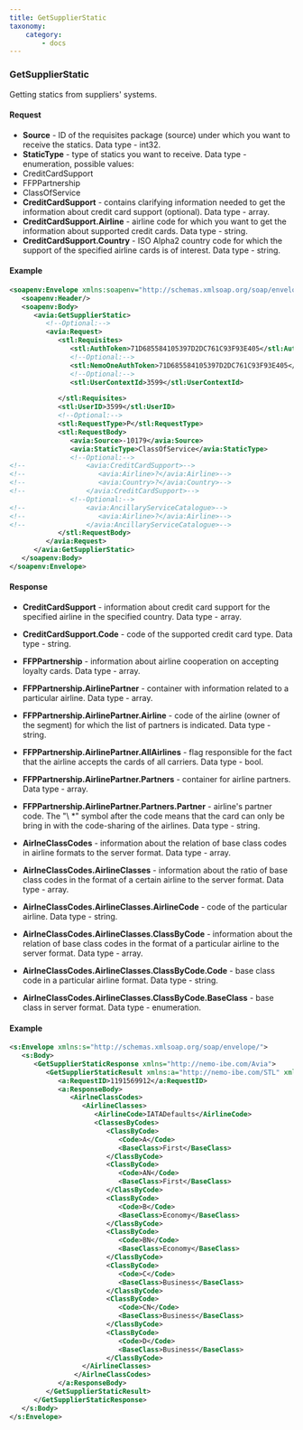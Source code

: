 ```yaml
---
title: GetSupplierStatic
taxonomy:
    category:
        - docs
---
```


### GetSupplierStatic

Getting statics from suppliers' systems.

#### Request

-  **Source** - ID of the requisites package (source) under which you want to receive the statics. Data type - int32.
-  **StaticType** - type of statics you want to receive. Data type - enumeration, possible values:
 - CreditCardSupport
 - FFPPartnership
 - ClassOfService
-  **CreditCardSupport** - contains clarifying information needed to get the information about credit card support (optional). Data type - array.
-  **CreditCardSupport.Airline** - airline code for which you want to get the information about supported credit cards. Data type - string.
-  **CreditCardSupport.Country** - ISO Alpha2 country code for which the support of the specified airline cards is of interest. Data type - string.

#### Example
```xml
<soapenv:Envelope xmlns:soapenv="http://schemas.xmlsoap.org/soap/envelope/" xmlns:avia="http://nemo-ibe.com/Avia" xmlns:stl="http://nemo-ibe.com/STL">
   <soapenv:Header/>
   <soapenv:Body>
      <avia:GetSupplierStatic>
         <!--Optional:-->
         <avia:Request>
            <stl:Requisites>
               <stl:AuthToken>71D685584105397D2DC761C93F93E405</stl:AuthToken>
               <!--Optional:-->
               <stl:NemoOneAuthToken>71D685584105397D2DC761C93F93E405</stl:NemoOneAuthToken>
               <!--Optional:-->
               <stl:UserContextId>3599</stl:UserContextId>

            </stl:Requisites>
            <stl:UserID>3599</stl:UserID>
            <!--Optional:-->
            <stl:RequestType>P</stl:RequestType>
            <stl:RequestBody>
               <avia:Source>-10179</avia:Source>
               <avia:StaticType>ClassOfService</avia:StaticType>
               <!--Optional:-->
<!--               <avia:CreditCardSupport>-->
<!--                  <avia:Airline>?</avia:Airline>-->
<!--                  <avia:Country>?</avia:Country>-->
<!--               </avia:CreditCardSupport>-->
               <!--Optional:-->
<!--               <avia:AncillaryServiceCatalogue>-->
<!--                  <avia:Airline>?</avia:Airline>-->
<!--               </avia:AncillaryServiceCatalogue>-->
            </stl:RequestBody>
         </avia:Request>
      </avia:GetSupplierStatic>
   </soapenv:Body>
</soapenv:Envelope>
```

#### Response
-  **CreditCardSupport** - information about credit card support for the specified airline in the specified country. Data type - array.
-  **CreditCardSupport.Code** - code of the supported credit card type. Data type - string.
-  **FFPPartnership** - information about airline cooperation on accepting loyalty cards. Data type - array.
-  **FFPPartnership.AirlinePartner** - container with information related to a particular airline. Data type - array.
-  **FFPPartnership.AirlinePartner.Airline** - code of the airline (owner of the segment) for which the list of partners is indicated. Data type - string.
- **FFPPartnership.AirlinePartner.AllAirlines** - flag responsible for the fact that the airline accepts the cards of all carriers. Data type - bool.
- **FFPPartnership.AirlinePartner.Partners** - container for airline partners. Data type - array.
- **FFPPartnership.AirlinePartner.Partners.Partner** - airline's partner code. The "\ *" symbol after the code means that the card can only be bring in with the code-sharing of the airlines. Data type - string.

-  **AirlneClassCodes** - information about the relation of base class codes in airline formats to the server format. Data type - array.
-  **AirlneClassCodes.AirlineClasses** - information about the ratio of base class codes in the format of a certain airline to the server format. Data type - array.
-  **AirlneClassCodes.AirlineClasses.AirlineCode** - code of the particular airline. Data type - string.
-  **AirlneClassCodes.AirlineClasses.ClassByCode** - information about the relation of base class codes in the format of a particular airline to the server format. Data type - array.
-  **AirlneClassCodes.AirlineClasses.ClassByCode.Code** - base class code in a particular airline format. Data type - string.
-  **AirlneClassCodes.AirlineClasses.ClassByCode.BaseClass** - base class in server format. Data type - enumeration.

#### Example
```xml
<s:Envelope xmlns:s="http://schemas.xmlsoap.org/soap/envelope/">
   <s:Body>
      <GetSupplierStaticResponse xmlns="http://nemo-ibe.com/Avia">
         <GetSupplierStaticResult xmlns:a="http://nemo-ibe.com/STL" xmlns:i="http://www.w3.org/2001/XMLSchema-instance">
            <a:RequestID>1191569912</a:RequestID>
            <a:ResponseBody>
               <AirlneClassCodes>
                  <AirlineClasses>
                     <AirlineCode>IATADefaults</AirlineCode>
                     <ClassesByCodes>
                        <ClassByCode>
                           <Code>A</Code>
                           <BaseClass>First</BaseClass>
                        </ClassByCode>
                        <ClassByCode>
                           <Code>AN</Code>
                           <BaseClass>First</BaseClass>
                        </ClassByCode>
                        <ClassByCode>
                           <Code>B</Code>
                           <BaseClass>Economy</BaseClass>
                        </ClassByCode>
                        <ClassByCode>
                           <Code>BN</Code>
                           <BaseClass>Economy</BaseClass>
                        </ClassByCode>
                        <ClassByCode>
                           <Code>C</Code>
                           <BaseClass>Business</BaseClass>
                        </ClassByCode>
                        <ClassByCode>
                           <Code>CN</Code>
                           <BaseClass>Business</BaseClass>
                        </ClassByCode>
                        <ClassByCode>
                           <Code>D</Code>
                           <BaseClass>Business</BaseClass>
                        </ClassByCode>
				  </AirlineClasses>
                </AirlneClassCodes>
            </a:ResponseBody>
         </GetSupplierStaticResult>
      </GetSupplierStaticResponse>
   </s:Body>
</s:Envelope>
```